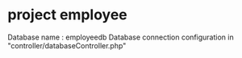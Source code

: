 # project employee

Database name : employeedb
Database connection configuration in "controller/databaseController.php"

